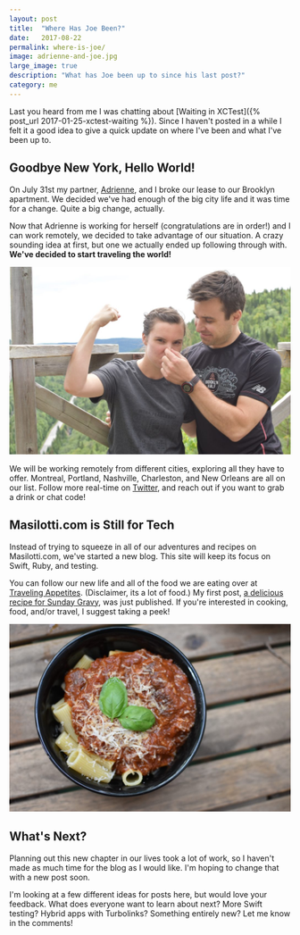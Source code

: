 ```yaml
---
layout: post
title:  "Where Has Joe Been?"
date:   2017-08-22
permalink: where-is-joe/
image: adrienne-and-joe.jpg
large_image: true
description: "What has Joe been up to since his last post?"
category: me
---
```


Last you heard from me I was chatting about [Waiting in XCTest]({% post_url 2017-01-25-xctest-waiting %}). Since I haven't posted in a while I felt it a good idea to give a quick update on where I've been and what I've been up to.

## Goodbye New York, Hello World!

On July 31st my partner, [Adrienne](https://twitter.com/adrienneksmith), and I broke our lease to our Brooklyn apartment. We decided we've had enough of the big city life and it was time for a change. Quite a big change, actually.

Now that Adrienne is working for herself (congratulations are in order!) and I can work remotely, we decided to take advantage of our situation. A crazy sounding idea at first, but one we actually ended up following through with. **We've decided to start traveling the world!**

[![adrienne-and-joe](/images/adrienne-and-joe.jpg)](http://travelingappetites.com/)

We will be working remotely from different cities, exploring all they have to offer. Montreal, Portland, Nashville, Charleston, and New Orleans are all on our list. Follow more real-time on [Twitter](https://twitter.com/joemasilotti), and reach out if you want to grab a drink or chat code!

## Masilotti.com is Still for Tech

Instead of trying to squeeze in all of our adventures and recipes on Masilotti.com, we've started a new blog. This site will keep its focus on Swift, Ruby, and testing.

You can follow our new life and all of the food we are eating over at [Traveling Appetites](http://travelingappetites.com/). (Disclaimer, its a lot of food.) My first post, [a delicious recipe for Sunday Gravy](http://travelingappetites.com/recipes/sunday-gravy-thursday/), was just published. If you're interested in cooking, food, and/or travel, I suggest taking a peek!

[![sunday-gravy](/images/sunday-gravy.jpg)](http://travelingappetites.com/recipes/sunday-gravy-thursday/)

## What's Next?

Planning out this new chapter in our lives took a lot of work, so I haven't made as much time for the blog as I would like. I'm hoping to change that with a new post soon.

I'm looking at a few different ideas for posts here, but would love your feedback. What does everyone want to learn about next? More Swift testing? Hybrid apps with Turbolinks? Something entirely new? Let me know in the comments!
